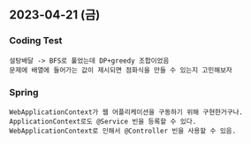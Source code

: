 ## 2023-04-21 (금)

### Coding Test
    설탕배달 -> BFS로 풀었는데 DP+greedy 조합이었음
    문제에 배열에 들어가는 값이 제시되면 점화식을 만들 수 있는지 고민해보자

### Spring
    WebApplicationContext가 웹 어플리케이션을 구동하기 위해 구현한거구나.
    ApplicationContext로도 @Service 빈을 등록할 수 있다.
    WebApplicationContext로 인해서 @Controller 빈을 사용할 수 있음.
